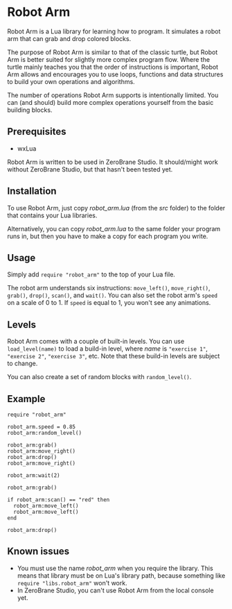 Robot Arm
===========
Robot Arm is a Lua library for learning how to program. It simulates a robot arm that can grab and drop colored blocks.

The purpose of Robot Arm is similar to that of the classic turtle, but Robot Arm is better suited for slightly more complex program flow. Where the turtle mainly teaches you that the order of instructions is important, Robot Arm allows and encourages you to use loops, functions and data structures to build your own operations and algorithms.

The number of operations Robot Arm supports is intentionally limited. You can (and should) build more complex operations yourself from the basic building blocks.

Prerequisites
-------------
* wxLua

Robot Arm is written to be used in ZeroBrane Studio. It should/might work without ZeroBrane Studio, but that hasn't been tested yet. 

Installation
------------
To use Robot Arm, just copy *robot_arm.lua* (from the *src* folder) to the folder that contains your Lua libraries.

Alternatively, you can copy *robot_arm.lua* to the same folder your program runs in, but then you have to make a copy for each program you write.

Usage
-----
Simply add `require "robot_arm"` to the top of your Lua file.

The robot arm understands six instructions: `move_left()`, `move_right()`, `grab()`, `drop()`, `scan()`, and `wait()`. You can also set the robot arm's `speed` on a scale of 0 to 1. If `speed` is equal to 1, you won't see any animations.

Levels
------
Robot Arm comes with a couple of built-in levels. You can use `load_level(name)` to load a build-in level, where *name* is `"exercise 1"`, `"exercise 2"`, `"exercise 3"`, etc. Note that these build-in levels are subject to change.

You can also create a set of random blocks with `random_level()`. 

Example
-------
    require "robot_arm"

	robot_arm.speed = 0.85
	robot_arm:random_level()
	
	robot_arm:grab()
	robot_arm:move_right()
	robot_arm:drop()
	robot_arm:move_right()
	
	robot_arm:wait(2)
	
	robot_arm:grab()
	
	if robot_arm:scan() == "red" then
	  robot_arm:move_left()
	  robot_arm:move_left()
	end
	
	robot_arm:drop()

Known issues
------------
* You must use the name *robot_arm* when you require the library. This means that library must be on Lua's library path, because something like `require "libs.robot_arm"` won't work.
* In ZeroBrane Studio, you can't use Robot Arm from the local console yet.
